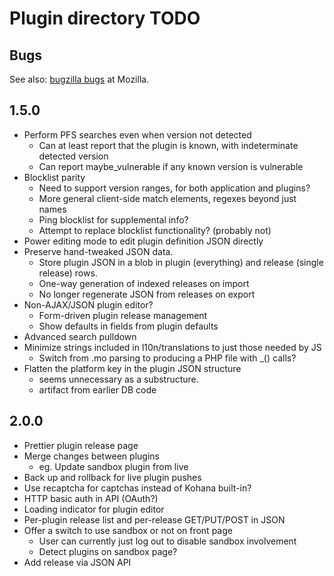 # Plugin directory TODO

## Bugs

See also: [bugzilla bugs][bugzilla] at Mozilla.

[bugzilla]: https://bugzilla.mozilla.org/buglist.cgi?query_format=advanced&product=Websites&component=plugins.mozilla.org&bug_status=UNCONFIRMED&bug_status=NEW&bug_status=ASSIGNED

## 1.5.0

* Perform PFS searches even when version not detected
    * Can at least report that the plugin is known, with indeterminate detected version
    * Can report maybe_vulnerable if any known version is vulnerable
* Blocklist parity
    * Need to support version ranges, for both application and plugins?
    * More general client-side match elements, regexes beyond just names
    * Ping blocklist for supplemental info?
    * Attempt to replace blocklist functionality? (probably not)
* Power editing mode to edit plugin definition JSON directly
* Preserve hand-tweaked JSON data.
    * Store plugin JSON in a blob in plugin (everything) and release (single release) rows.
    * One-way generation of indexed releases on import 
    * No longer regenerate JSON from releases on export
* Non-AJAX/JSON plugin editor?
    * Form-driven plugin release management
    * Show defaults in fields from plugin defaults
* Advanced search pulldown
* Minimize strings included in l10n/translations to just those needed by JS
    * Switch from .mo parsing to producing a PHP file with _() calls?
* Flatten the platform key in the plugin JSON structure
    * seems unnecessary as a substructure.
    * artifact from earlier DB code

## 2.0.0

* Prettier plugin release page
* Merge changes between plugins
    * eg. Update sandbox plugin from live
* Back up and rollback for live plugin pushes
* Use recaptcha for captchas instead of Kohana built-in?
* HTTP basic auth in API (OAuth?)
* Loading indicator for plugin editor
* Per-plugin release list and per-release GET/PUT/POST in JSON
* Offer a switch to use sandbox or not on front page
    * User can currently just log out to disable sandbox involvement
    * Detect plugins on sandbox page?
* Add release via JSON API
